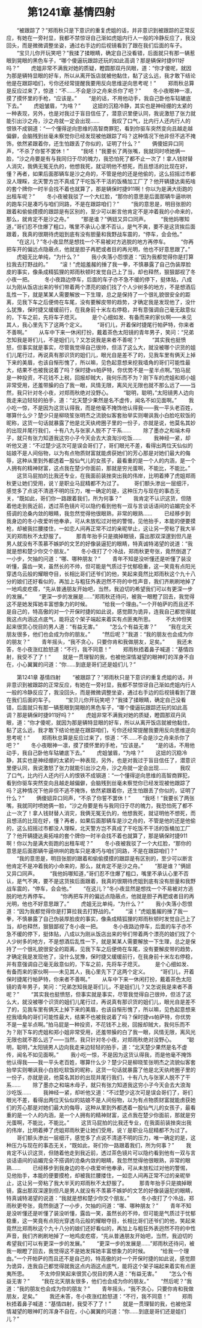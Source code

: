 # 　　第1241章 基情四射
　　“被跟踪了？”郑雨秋只是下意识的重复虎姐的话，并非意识到被跟踪的正常反应，有她在一旁衬显，我都不禁惊讶自己渐如虎姐内行人一般的冷静反应了，我没回头，而是微微调整坐姿，通过右手边的后视镜看到了跟在我们后面的车子。
　　“宝贝儿你开玩笑吧？”我揉了揉眼睛，确定自己没看错，后面就只有那一辆惹眼到晃眼的黑色车子，“哪个傻逼玩跟踪还玩的如此高调？那是辆保时捷911好吗？”
　　虎姐非常不满我对她的质疑，瞪圆那双丹凤眼，道：“你才傻呢，就因为那是辆特显眼的好车，所以从离开饭店就被他黏住，黏了这么远，我才敢下结论他是在跟踪咱们，亏你还经常提醒我要用反向思维逆向思考呢！”
　　郑雨秋总算是反应过来了，惊道：“不……不会是沙之舟来杀你了吧？”
　　冬小夜眼神一凛，摸了摸怀里的手枪，“应该是。”
　　“是的话，不用他动手，我自己卧他车轱辘底下去。”
　　虎姐皱眉，“为啥？”
　　这妞的沉稳冷静，其实也是神经绷的太紧的一种表现，另外，也是对我过于盲目信任了，潜意识里便认同，我说激怒了张力就能引出沙之舟，沙之舟就一定会出现……
　　我叹了口气，比内行人还内行人的恨铁不成钢道：“一个懂得逆向思维的高智商罪犯，看到你驱车突然变向且越走越偏僻，会脑残到丝毫未察觉你已经发现被他跟踪了吗？这种情况下他非但不逃不掩饰，依然紧跟着你，还生怕跟丢了你似的，证明了什么？”
　　俩傻妞异口同声，“不杀了你誓不罢休！”
　　“我呸！”我要长了两张嘴，我就同时喷她俩一脸，“沙之舟要是有与我同归于尽的魄力，我恐怕死了都不止一次了！拿人钱财替人消灾，我俩无冤无仇的，他想我死，就证明他不想死，而且想活的比现在好，懂？再者，如果后面那辆车是沙之舟的，不管是他的还是他偷的，这么招摇过市都没人理睬，北天警方岂不真成了干吃饭不干活的饭桶加工厂了？他开辆捷达奥拓啥的套个牌你一时半会找不着也就算了，那是辆保时捷911啊！你以为是满大街跑的出租车呢？”
　　冬小夜被我驳了一个大红脸，“那你的意思是后面那辆牛逼哄哄的跑车只是凑巧与咱们同路，不是在跟踪咱们？”
　　“我的意思是，明目张胆的跟着和偷偷摸摸的跟踪是有区别的，至少可以断言他肯定不是冲着我的小命来的，那么，就肯定不是沙之舟。”
　　“那是谁？”俩妞又异口同声。
　　“我他妈哪知道，”哥们忍不住爆了粗口，嘴里不承认心里不否认，是气不爽，要不是这货挨后面跟着，我真的很期待虎姐到底有没有胆量和我野战车震的，“停车，会会他。”
　　“在这儿？”冬小夜显然是想找一个不易被对方逃脱的地方再停车。
　　“你再把车开的偏远点隐蔽点，他就是胆子再肥或者目的再光明，他也不好意思跟了。”
　　虎姐无比单纯，“为什么？”
　　我小失落小怨恨道：“因为我都觉得你是打算拉我去打野战的。”
　　“滚！”虎姐羞赧的捶了我一拳，不慎暴露了自己伪装厚脸皮的事实，像条成精狐狸的郑雨秋顿时发觉自己上了当，却也释然，狠狠鄙视了冬小夜一把。
　　冬小夜路边停车，后面的车子亦不急不缓的停下，挺体贴，八成以为刚从饭店出来的爷们带着两个漂亮的娘们找了个人少树多的地方，不是想酒后乱性一下，就是某某人需要解放一下生理，总之是保持了一个很礼貌很安全的距离，见我下车之后便倚在车尾，没有要解皮带的趋势，才确定我是发现他了，没什么犹豫，保时捷又缓缓前行，在我身前十米左右停稳，并有意强调自己毫无敌意似的，下车之前，先将车子熄灭。
　　是个心细如发、有备而来的家伙啊——未见其人，我心里先下了这两个定义。
　　“哥们儿，开着保时捷尾行帕萨特，你来者不善啊。”
　　从车中下来一休闲打扮，戴着茶色太阳镜的青年男子，笑问：“兄弟怎知我是哥们儿，不是姐们儿？又怎说我是来者不善呢？”
　　“其实我也挺愤怒，但事实就是事实，尽管我觉得自己很帅，但活了这么大，就没被哪个识货的姐们儿尾行过，再说真有那识货的姐们儿，眼光自是差不了的，见我车里有俩天上掉下来的美眉，也该自惭形愧了，所以嘛，见色起意想来挖我墙角的哥们可能性最大，结果不也被我说着了吗？保时捷vs帕萨特，你优势不是一星半点啊。”拍马屁是一种投资，不花钱不上税，回报却贼大，我何乐而不为？刚下车的虎姐和郑小姐非常受用，还羞带臊的白了我一眼，风情无限，离风光无限也就不那么远了——当然，我只针对冬小夜，对郑雨秋绝对没野心。
　　“聪明，聪明，”太阳镜男人边向我走来边轻轻的拍手，道：“北天楚少果然是名不虚传，闻名不如见面啊。”
　　我小吃一惊，不是因为这货认得我，而是他毫不掩饰他认得我——我一平头老百姓，哪算什么少？楚少只是柳晓笙张明杰之流貌似客套抬举实则嘲讽我小白脸吃软饭的昵称，这货一句话就暴露了他是北天纨绔圈子里的一份子，亦就是说，他莫名其妙的出现并尾行我们，十有八九与张家人脱不了干系……
　　除了墨亦之和端木母子，就只有张力知道我这穷小子今天会去大浪淘沙吃饭……
　　我神经一紧，却听他又道：“不过楚少这次可是误会哥们了，哥们眼光不差，看得出两位天仙似的姑娘不是人间俗物，以为有点物质财富就能虏获她们的芳心那是对她们最大的侮辱，这种从里到外都透着一股仙气儿的女孩子，最看重的是一个人的内涵，是一个人拥有的精神财富，这点我在楚少你面前，那就是穷光蛋啊，不能比，不能比。”
　　这货马屁拍的比我还专业，在我面前装挫突出我的伟岸，比明着捧了虎姐郑雨秋更让她们受用，说丫是职业马屁精都不为过了。
　　哥们额头渗出一层细汗，感觉多了点说不清道不明的压力，唯一确定的是，这种压力与现在的事态无关，“既如此，哥们你一路跟着我们，所为何事？”
　　我肯定不认识这货，但随着他走到我近前，透过茶色镜片可以隐约看到他有一双与言谈话语间的谄媚完全不搭调的沧桑内敛的眼睛，我忽然觉得他很眼熟，非常的眼熟……
　　已经移步到我身边的冬小夜爱听他奉承，可从未放松过对他的警惕，见他抬手，本能的便要摸枪，却被我拦腰搂住，一如恋人间再正常不过的亲昵举止，这让另一旁粘了我大半天的郑雨秋不太舒服了。
　　那青年抬手只是摘掉眼镜，露出那双深邃到但凡是男人就没有不羡慕不嫉妒的文艺的好像装逼犯的眼睛，特真诚特渴望的说道：“我就是想和楚少你交个朋友。”
　　冬小夜打了个冷战，郑雨秋更夸张，竟然倒退了一小步，欠抽的问道：“哪、哪种朋友？”
　　青年不知是没听懂还是听懂了装没听懂，露齿一笑，虽然长的不帅，但可能是气质过于忧郁稳重，这一笑竟有点阳光穿透乌云般的耀眼夺目，长相比哥们还爷们的他，笑起来竟然比郑雨秋这个九十八分的娘们还好看似的，再加上与粗狂外表迥然不符的中性声音，我们齐刷刷地掉了一地鸡皮疙瘩，“先从普通朋友开始吧，当然，我迫切的希望我们可以有更深一步的发展。”
　　“更深一步的发展是……”郑雨秋还待问，被我一眼瞪了回去，我觉得这不是她发挥她丰富想象力的时候。
　　“给我一个理由。”一个开帕萨的而且还不是自己的，特高傲的对一个开保时捷的如此说，感觉颇为诡异，连我自己都觉得就我这点内涵这点底气，能将这个架子端起来着实有点匪夷所思。
　　不太帅但笑起来很赏心悦目的男人道：“有益无害。”
　　“怎么个有益无害？”
　　“我在北天朋友很多，他们也会成为你的朋友。”
　　“然后呢？”我道：“我的朋友也会成为你的朋友？”
　　青年摇头，“我不贪心，只要你肯和我做朋友，足矣。”
　　我还未答，冬小夜涨红脸怒道：“不行，我不同意！”
　　郑雨秋捂着鼻子喊道：“基情四射，我受不了了！”
　　就是一贯理智的我，也被他深情凝望的眼神盯的浑身不自在，小心翼翼的问道：“你……到底是哥们还是姐们儿？”

　　第1241章 基情四射
　　“被跟踪了？”郑雨秋只是下意识的重复虎姐的话，并非意识到被跟踪的正常反应，有她在一旁衬显，我都不禁惊讶自己渐如虎姐内行人一般的冷静反应了，我没回头，而是微微调整坐姿，通过右手边的后视镜看到了跟在我们后面的车子。
　　“宝贝儿你开玩笑吧？”我揉了揉眼睛，确定自己没看错，后面就只有那一辆惹眼到晃眼的黑色车子，“哪个傻逼玩跟踪还玩的如此高调？那是辆保时捷911好吗？”
　　虎姐非常不满我对她的质疑，瞪圆那双丹凤眼，道：“你才傻呢，就因为那是辆特显眼的好车，所以从离开饭店就被他黏住，黏了这么远，我才敢下结论他是在跟踪咱们，亏你还经常提醒我要用反向思维逆向思考呢！”
　　郑雨秋总算是反应过来了，惊道：“不……不会是沙之舟来杀你了吧？”
　　冬小夜眼神一凛，摸了摸怀里的手枪，“应该是。”
　　“是的话，不用他动手，我自己卧他车轱辘底下去。”
　　虎姐皱眉，“为啥？”
　　这妞的沉稳冷静，其实也是神经绷的太紧的一种表现，另外，也是对我过于盲目信任了，潜意识里便认同，我说激怒了张力就能引出沙之舟，沙之舟就一定会出现……
　　我叹了口气，比内行人还内行人的恨铁不成钢道：“一个懂得逆向思维的高智商罪犯，看到你驱车突然变向且越走越偏僻，会脑残到丝毫未察觉你已经发现被他跟踪了吗？这种情况下他非但不逃不掩饰，依然紧跟着你，还生怕跟丢了你似的，证明了什么？”
　　俩傻妞异口同声，“不杀了你誓不罢休！”
　　“我呸！”我要长了两张嘴，我就同时喷她俩一脸，“沙之舟要是有与我同归于尽的魄力，我恐怕死了都不止一次了！拿人钱财替人消灾，我俩无冤无仇的，他想我死，就证明他不想死，而且想活的比现在好，懂？再者，如果后面那辆车是沙之舟的，不管是他的还是他偷的，这么招摇过市都没人理睬，北天警方岂不真成了干吃饭不干活的饭桶加工厂了？他开辆捷达奥拓啥的套个牌你一时半会找不着也就算了，那是辆保时捷911啊！你以为是满大街跑的出租车呢？”
　　冬小夜被我驳了一个大红脸，“那你的意思是后面那辆牛逼哄哄的跑车只是凑巧与咱们同路，不是在跟踪咱们？”
　　“我的意思是，明目张胆的跟着和偷偷摸摸的跟踪是有区别的，至少可以断言他肯定不是冲着我的小命来的，那么，就肯定不是沙之舟。”
　　“那是谁？”俩妞又异口同声。
　　“我他妈哪知道，”哥们忍不住爆了粗口，嘴里不承认心里不否认，是气不爽，要不是这货挨后面跟着，我真的很期待虎姐到底有没有胆量和我野战车震的，“停车，会会他。”
　　“在这儿？”冬小夜显然是想找一个不易被对方逃脱的地方再停车。
　　“你再把车开的偏远点隐蔽点，他就是胆子再肥或者目的再光明，他也不好意思跟了。”
　　虎姐无比单纯，“为什么？”
　　我小失落小怨恨道：“因为我都觉得你是打算拉我去打野战的。”
　　“滚！”虎姐羞赧的捶了我一拳，不慎暴露了自己伪装厚脸皮的事实，像条成精狐狸的郑雨秋顿时发觉自己上了当，却也释然，狠狠鄙视了冬小夜一把。
　　冬小夜路边停车，后面的车子亦不急不缓的停下，挺体贴，八成以为刚从饭店出来的爷们带着两个漂亮的娘们找了个人少树多的地方，不是想酒后乱性一下，就是某某人需要解放一下生理，总之是保持了一个很礼貌很安全的距离，见我下车之后便倚在车尾，没有要解皮带的趋势，才确定我是发现他了，没什么犹豫，保时捷又缓缓前行，在我身前十米左右停稳，并有意强调自己毫无敌意似的，下车之前，先将车子熄灭。
　　是个心细如发、有备而来的家伙啊——未见其人，我心里先下了这两个定义。
　　“哥们儿，开着保时捷尾行帕萨特，你来者不善啊。”
　　从车中下来一休闲打扮，戴着茶色太阳镜的青年男子，笑问：“兄弟怎知我是哥们儿，不是姐们儿？又怎说我是来者不善呢？”
　　“其实我也挺愤怒，但事实就是事实，尽管我觉得自己很帅，但活了这么大，就没被哪个识货的姐们儿尾行过，再说真有那识货的姐们儿，眼光自是差不了的，见我车里有俩天上掉下来的美眉，也该自惭形愧了，所以嘛，见色起意想来挖我墙角的哥们可能性最大，结果不也被我说着了吗？保时捷vs帕萨特，你优势不是一星半点啊。”拍马屁是一种投资，不花钱不上税，回报却贼大，我何乐而不为？刚下车的虎姐和郑小姐非常受用，还羞带臊的白了我一眼，风情无限，离风光无限也就不那么远了——当然，我只针对冬小夜，对郑雨秋绝对没野心。
　　“聪明，聪明，”太阳镜男人边向我走来边轻轻的拍手，道：“北天楚少果然是名不虚传，闻名不如见面啊。”
　　我小吃一惊，不是因为这货认得我，而是他毫不掩饰他认得我——我一平头老百姓，哪算什么少？楚少只是柳晓笙张明杰之流貌似客套抬举实则嘲讽我小白脸吃软饭的昵称，这货一句话就暴露了他是北天纨绔圈子里的一份子，亦就是说，他莫名其妙的出现并尾行我们，十有八九与张家人脱不了干系……
　　除了墨亦之和端木母子，就只有张力知道我这穷小子今天会去大浪淘沙吃饭……
　　我神经一紧，却听他又道：“不过楚少这次可是误会哥们了，哥们眼光不差，看得出两位天仙似的姑娘不是人间俗物，以为有点物质财富就能虏获她们的芳心那是对她们最大的侮辱，这种从里到外都透着一股仙气儿的女孩子，最看重的是一个人的内涵，是一个人拥有的精神财富，这点我在楚少你面前，那就是穷光蛋啊，不能比，不能比。”
　　这货马屁拍的比我还专业，在我面前装挫突出我的伟岸，比明着捧了虎姐郑雨秋更让她们受用，说丫是职业马屁精都不为过了。
　　哥们额头渗出一层细汗，感觉多了点说不清道不明的压力，唯一确定的是，这种压力与现在的事态无关，“既如此，哥们你一路跟着我们，所为何事？”
　　我肯定不认识这货，但随着他走到我近前，透过茶色镜片可以隐约看到他有一双与言谈话语间的谄媚完全不搭调的沧桑内敛的眼睛，我忽然觉得他很眼熟，非常的眼熟……
　　已经移步到我身边的冬小夜爱听他奉承，可从未放松过对他的警惕，见他抬手，本能的便要摸枪，却被我拦腰搂住，一如恋人间再正常不过的亲昵举止，这让另一旁粘了我大半天的郑雨秋不太舒服了。
　　那青年抬手只是摘掉眼镜，露出那双深邃到但凡是男人就没有不羡慕不嫉妒的文艺的好像装逼犯的眼睛，特真诚特渴望的说道：“我就是想和楚少你交个朋友。”
　　冬小夜打了个冷战，郑雨秋更夸张，竟然倒退了一小步，欠抽的问道：“哪、哪种朋友？”
　　青年不知是没听懂还是听懂了装没听懂，露齿一笑，虽然长的不帅，但可能是气质过于忧郁稳重，这一笑竟有点阳光穿透乌云般的耀眼夺目，长相比哥们还爷们的他，笑起来竟然比郑雨秋这个九十八分的娘们还好看似的，再加上与粗狂外表迥然不符的中性声音，我们齐刷刷地掉了一地鸡皮疙瘩，“先从普通朋友开始吧，当然，我迫切的希望我们可以有更深一步的发展。”
　　“更深一步的发展是……”郑雨秋还待问，被我一眼瞪了回去，我觉得这不是她发挥她丰富想象力的时候。
　　“给我一个理由。”一个开帕萨的而且还不是自己的，特高傲的对一个开保时捷的如此说，感觉颇为诡异，连我自己都觉得就我这点内涵这点底气，能将这个架子端起来着实有点匪夷所思。
　　不太帅但笑起来很赏心悦目的男人道：“有益无害。”
　　“怎么个有益无害？”
　　“我在北天朋友很多，他们也会成为你的朋友。”
　　“然后呢？”我道：“我的朋友也会成为你的朋友？”
　　青年摇头，“我不贪心，只要你肯和我做朋友，足矣。”
　　我还未答，冬小夜涨红脸怒道：“不行，我不同意！”
　　郑雨秋捂着鼻子喊道：“基情四射，我受不了了！”
　　就是一贯理智的我，也被他深情凝望的眼神盯的浑身不自在，小心翼翼的问道：“你……到底是哥们还是姐们儿？”
